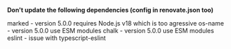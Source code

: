 **Don't update the following dependencies (config in renovate.json too)**

marked - version 5.0.0 requires Node.js v18 which is too agressive
os-name - version 5.0.0 use ESM modules
chalk - version 5.0.0 use ESM modules
eslint - issue with typescript-eslint
